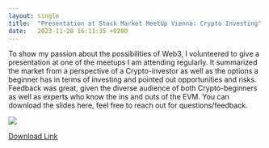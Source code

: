 ```yaml
---
layout: single
title:  "Presentation at Stock Market MeetUp Vienna: Crypto Investing"
date:   2023-11-28 16:11:35 +0200
---
```


To show my passion about the possibilities of Web3, I volunteered to give a presentation at one of the meetups I am attending regularly. It summarized the market from a perspective of a Crypto-investor as well
as the options a beginner has in terms of investing and pointed out opportunities and risks. Feedback was great, given the diverse audience of both Crypto-beginners as well as experts
who know the ins and outs of the EVM. You can download the slides here, feel free to reach out for questions/feedback. 

![](/assets/images/stock_market.jpeg)

[Download Link](https://github.com/phil3k3/philiplimbeck.dev/blob/main/files/CryptoInvesting.pdf?raw=true)
